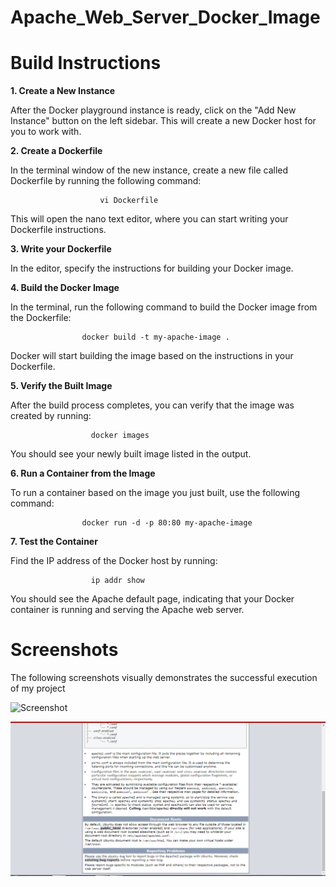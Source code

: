 # Apache_Web_Server_Docker_Image

# Build Instructions

**1. Create a New Instance**

After the Docker playground instance is ready, click on the "Add New Instance" button on the left sidebar.
This will create a new Docker host for you to work with.

**2. Create a Dockerfile**

In the terminal window of the new instance, create a new file called Dockerfile by running the following command:

                        vi Dockerfile
This will open the nano text editor, where you can start writing your Dockerfile instructions.

**3. Write your Dockerfile**

In the editor, specify the instructions for building your Docker image. 

**4. Build the Docker Image**

In the terminal, run the following command to build the Docker image from the Dockerfile:

                    docker build -t my-apache-image .


Docker will start building the image based on the instructions in your Dockerfile.

**5. Verify the Built Image**

After the build process completes, you can verify that the image was created by running:

                      docker images
You should see your newly built image listed in the output.

**6. Run a Container from the Image**

To run a container based on the image you just built, use the following command:

                    docker run -d -p 80:80 my-apache-image


**7. Test the Container**

Find the IP address of the Docker host by running:

                      ip addr show

You should see the Apache default page, indicating that your Docker container is running and serving the Apache web server.


# Screenshots

 The following screenshots visually demonstrates the successful execution of my project

 ![Screenshot](apache_working_1.png)

 
 ![Screenshot](apache_working_2.png)

 
